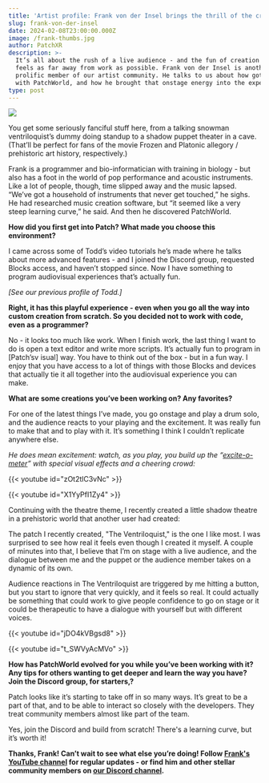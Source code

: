 ```yaml
---
title: 'Artist profile: Frank von der Insel brings the thrill of the crowd to Patch'
slug: frank-von-der-insel
date: 2024-02-08T23:00:00.000Z
image: /frank-thumbs.jpg
author: PatchXR
description: >-
  It’s all about the rush of a live audience - and the fun of creation that
  feels as far away from work as possible. Frank von der Insel is another
  prolific member of our artist community. He talks to us about how got active
  with PatchWorld, and how he brought that onstage energy into the experience.
type: post
---
```


![](/frank-thumbs.jpg)

You get some seriously fanciful stuff here, from a talking snowman ventriloquist’s dummy doing standup to a shadow puppet theater in a cave. (That’ll be perfect for fans of the movie Frozen and Platonic allegory / prehistoric art history, respectively.)

Frank is a programmer and bio-informatician with training in biology - but also has a foot in the world of pop performance and acoustic instruments. Like a lot of people, though, time slipped away and the music lapsed. “We’ve got a household of instruments that never get touched,” he sighs. He had researched music creation software, but “it seemed like a very steep learning curve,” he said. And then he discovered PatchWorld.

**How did you first get into Patch? What made you choose this environment?**

I came across some of Todd’s video tutorials he’s made where he talks about more advanced features - and I joined the Discord group, requested Blocks access, and haven’t stopped since. Now I have something to program audiovisual experiences that’s actually fun. 

*\[See our previous profile of Todd.]*

**Right, it has this playful experience - even when you go all the way into custom creation from scratch. So you decided not to work with code, even as a programmer?**

No - it looks too much like work. When I finish work, the last thing I want to do is open a text editor and write more scripts. It’s actually fun to program in \[Patch’sv isual] way. You have to think out of the box - but in a fun way. I enjoy that you have access to a lot of things with those Blocks and devices that actually tie it all together into the audiovisual experience you can make. 

**What are some creations you’ve been working on? Any favorites?**

For one of the latest things I’ve made, you go onstage and play a drum solo, and the audience reacts to your playing and the excitement. It was really fun to make that and to play with it. It’s something I think I couldn’t replicate anywhere else.

*He does mean excitement: watch, as you play, you build up the “[excite-o-meter](https://youtube.com/shorts/zOt2tlC3vNc?feature=shared)” with special visual effects and a cheering crowd:*

{{< youtube id="zOt2tlC3vNc" >}}

{{< youtube id="X1YyPfI1Zy4" >}}

Continuing with the theatre theme, I recently created a little shadow theatre in a prehistoric world that another user had created:

The patch I recently created, "The Ventriloquist," is the one I like most. I was surprised to see how real it feels even though I created it myself. A couple of minutes into that, I believe that I’m on stage with a live audience, and the dialogue between me and the puppet or the audience member takes on a dynamic of its own.

Audience reactions in The Ventriloquist are triggered by me hitting a button, but you start to ignore that very quickly, and it feels so real. It could actually be something that could work to give people confidence to go on stage or it could be therapeutic to have a dialogue with yourself but with different voices. 

{{< youtube id="jDO4kVBgsd8" >}}

{{< youtube id="t_SWVyAcMVo" >}}

**How has PatchWorld evolved for you while you’ve been working with it? Any tips for others wanting to get deeper and learn the way you have? Join the Discord group, for starters,?**

Patch looks like it’s starting to take off in so many ways. It’s great to be a part of that, and to be able to interact so closely with the developers. They treat community members almost like part of the team. 

Yes, join the Discord and build from scratch! There's a learning curve, but it’s worth it!

**Thanks, Frank! Can’t wait to see what else you’re doing! Follow [Frank's YouTube channel](https://www.youtube.com/@fsnw2193) for regular updates - or find him and other stellar community members on [our Discord channel](https://discord.gg/gwMVhKWxbr).**
